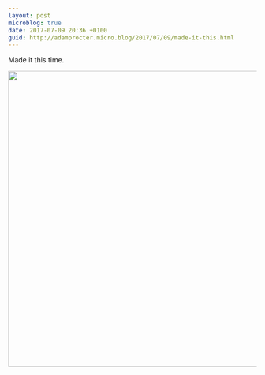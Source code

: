 ```yaml
---
layout: post
microblog: true
date: 2017-07-09 20:36 +0100
guid: http://adamprocter.micro.blog/2017/07/09/made-it-this.html
---
```

Made it this time.

<img src="http://adamprocter.micro.blog/uploads/2017/21cb7372bf.jpg" width="600" height="600" />
